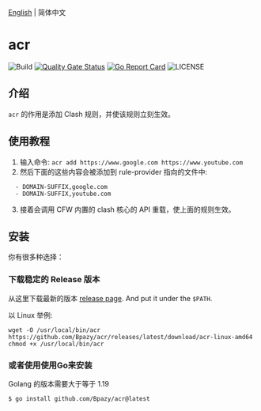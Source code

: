 [English](./README.md) | 简体中文
# acr

![Build](https://github.com/Bpazy/acr/workflows/Build/badge.svg)
[![Quality Gate Status](https://sonarcloud.io/api/project_badges/measure?project=Bpazy_acr&metric=alert_status)](https://sonarcloud.io/dashboard?id=Bpazy_acr)
[![Go Report Card](https://goreportcard.com/badge/github.com/Bpazy/acr)](https://goreportcard.com/report/github.com/Bpazy/acr)
![LICENSE](https://img.shields.io/github/license/Bpazy/acr)

## 介绍
`acr` 的作用是添加 Clash 规则，并使该规则立刻生效。

## 使用教程
1. 输入命令: `acr add https://www.google.com https://www.youtube.com`
2. 然后下面的这些内容会被添加到 rule-provider 指向的文件中:
```
  - DOMAIN-SUFFIX,google.com
  - DOMAIN-SUFFIX,youtube.com
```
3. 接着会调用 CFW 内置的 clash 核心的 API 重载，使上面的规则生效。

## 安装
你有很多种选择：

### 下载稳定的 Release 版本
从这里下载最新的版本 [release page](https://github.com/Bpazy/acr/releases). And put it under the `$PATH`.

以 Linux 举例:
```shell
wget -O /usr/local/bin/acr https://github.com/Bpazy/acr/releases/latest/download/acr-linux-amd64
chmod +x /usr/local/bin/acr
```

### 或者使用使用Go来安装
Golang 的版本需要大于等于 1.19
```shell
$ go install github.com/Bpazy/acr@latest
```
